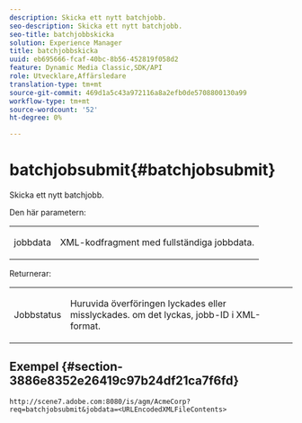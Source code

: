 ```yaml
---
description: Skicka ett nytt batchjobb.
seo-description: Skicka ett nytt batchjobb.
seo-title: batchjobbskicka
solution: Experience Manager
title: batchjobbskicka
uuid: eb695666-fcaf-40bc-8b56-452819f058d2
feature: Dynamic Media Classic,SDK/API
role: Utvecklare,Affärsledare
translation-type: tm+mt
source-git-commit: 469d1a5c43a972116a8a2efb0de5708800130a99
workflow-type: tm+mt
source-wordcount: '52'
ht-degree: 0%

---
```



# batchjobsubmit{#batchjobsubmit}

Skicka ett nytt batchjobb.

Den här parametern:

<table id="simpletable_11A94D630A21426F9A1CEF5EB3B9E789"> 
 <tr class="strow"> 
  <td class="stentry"> <p> <span class="codeph"> jobbdata  </span> </p> </td> 
  <td class="stentry"> <p>XML-kodfragment med fullständiga jobbdata. </p> </td> 
 </tr> 
</table>

Returnerar:

<table id="simpletable_7C82E4A8520440F5A5ABBC1BCB286AB2"> 
 <tr class="strow"> 
  <td class="stentry"> <p>Jobbstatus </p> </td> 
  <td class="stentry"> <p>Huruvida överföringen lyckades eller misslyckades. om det lyckas, jobb-ID i XML-format. </p> </td> 
 </tr> 
</table>

## Exempel {#section-3886e8352e26419c97b24df21ca7f6fd}

`http://scene7.adobe.com:8080/is/agm/AcmeCorp?req=batchjobsubmit&jobdata=<URLEncodedXMLFileContents>`
